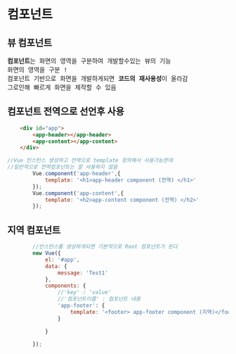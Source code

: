 # 컴포넌트 

## 뷰 컴포넌트 
<pre>
<b>컴포넌트</b>는 화면의 영역을 구분하여 개발할수있는 뷰의 기능
화면의 영역을 구분 !
컴포넌트 기반으로 화면을 개발하게되면 <b>코드의 재사용성</b>이 올라감
그로인해 빠르게 화면을 제작할 수 있음
</pre>


## 컴포넌트 전역으로 선언후 사용 
```html
    <div id="app">
        <app-header></app-header>
        <app-content></app-content>
    </div>
```
```javascript
//Vue 인스턴스 생성하고 전역으로 template 정의해서 사용가능한데
//일반적으로 전역컴포넌트는 잘 사용하지 않음
        Vue.component('app-header',{
            template: '<h1>app-header component (전역) </h1>'
        });
        Vue.component('app-content',{
            template: '<h2>app-content component (전역) </h2>'
        });
```
## 지역 컴포넌트

```javascript
        //인스턴스를 생성하게되면 기본적으로 Root 컴포넌트가 된다 
        new Vue({
            el: '#app',
            data: {
                message: 'Test1'
            },
            components: {
                //'key' : 'value'
                //'컴포넌트이름' : 컴포넌트 내용
                'app-footer': {
                    template: '<footer> app-footer component (지역)</footer>'
                }

            }

        });
```


